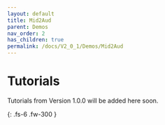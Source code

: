 ```yaml
---
layout: default
title: Mid2Aud
parent: Demos
nav_order: 2
has_children: true
permalink: /docs/V2_0_1/Demos/Mid2Aud
---
```


# Tutorials 

Tutorials from Version 1.0.0 will be added here soon.


{: .fs-6 .fw-300 }

